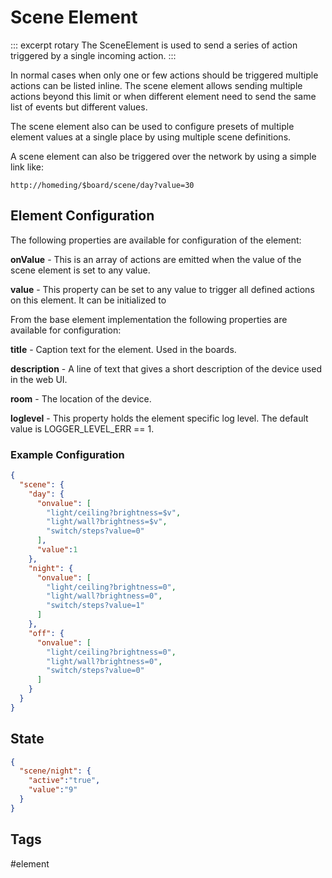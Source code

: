 # Scene Element

::: excerpt rotary
The SceneElement is used to send a series of action triggered by a single incoming action.
:::

In normal cases when only one or few actions should be triggered multiple actions can be listed inline.
The scene element allows sending multiple actions beyond this limit or when different element
need to send the same list of events but different values.

The scene element also can be used to configure presets of multiple element values
at a single place by using multiple scene definitions.

A scene element can also be triggered over the network by using a simple link like:

    http://homeding/$board/scene/day?value=30


## Element Configuration

The following properties are available for configuration of the element:

<object data="/element.svg?scene" type="image/svg+xml"></object>

**onValue** - This is an array of actions are emitted when the value of the scene element is set to any value.

**value** - This property can be set to any value to trigger all defined actions on this element.
It can be initialized to 

From the base element implementation the following properties are available for configuration:

**title** - Caption text for the element. Used in the boards.

**description** - A line of text that gives a short description of the device used in the web UI.

**room** - The location of the device.

**loglevel** - This property holds the element specific log level. The default value is LOGGER_LEVEL_ERR == 1. 


### Example Configuration

```JSON
{
  "scene": {
    "day": {
      "onvalue": [
        "light/ceiling?brightness=$v",
        "light/wall?brightness=$v",
        "switch/steps?value=0"
      ],
      "value":1
    },
    "night": {
      "onvalue": [
        "light/ceiling?brightness=0",
        "light/wall?brightness=0",
        "switch/steps?value=1"
      ]
    },
    "off": {
      "onvalue": [
        "light/ceiling?brightness=0",
        "light/wall?brightness=0",
        "switch/steps?value=0"
      ]
    }
  }
}
```


## State

```JSON
{
  "scene/night": {
    "active":"true",
    "value":"9"
  }
}
```

## Tags

#element
